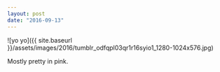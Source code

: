 ```yaml
---
layout: post
date: "2016-09-13"
---
```


![yo yo]({{ site.baseurl }}/assets/images/2016/tumblr_odfqpl03qr1r16syio1_1280-1024x576.jpg)

Mostly pretty in pink.
